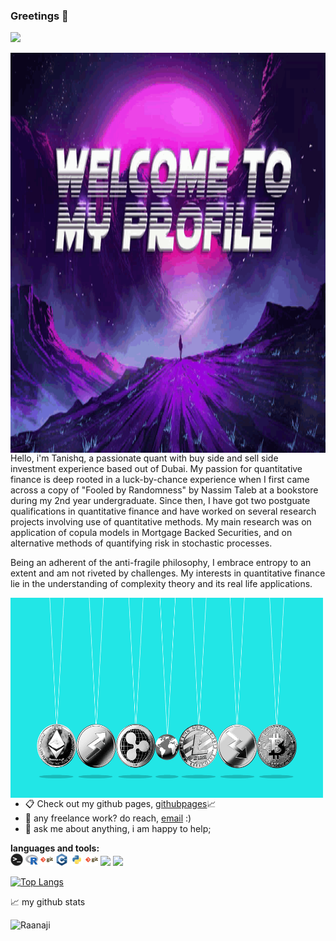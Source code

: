 ### Greetings 🖖

![](https://visitor-badge.glitch.me/badge?page_id=Raanaji.Raanaji)

<img align="left" alt="GIF" src="welcome.gif" width="500" height="320" style="zoom: 200%;" />


Hello, i'm Tanishq, a passionate quant with buy side and sell side investment experience based out of Dubai. My passion for quantitative finance is deep rooted in a luck-by-chance experience when I first came across a copy of "Fooled by Randomness" by Nassim Taleb at a bookstore during my 2nd year undergraduate. Since then, I have got two postguate qualifications in quantitative finance and have worked on several research projects involving use of quantitative methods. My main research was on application of copula models in Mortgage Backed Securities, and on alternative methods of quantifying risk in stochastic processes.

Being an adherent of the anti-fragile philosophy, I embrace entropy to an extent and am not riveted by challenges. My interests in quantitative finance lie in the understanding of complexity theory and its real life applications. 




<img align="left" alt="GIF" src="code.gif" width="500" height="320"  />

- 📋 Check out my github pages, [githubpages]()📈
- 💼 any freelance work? do reach, [email](mailto:yosemite@californiamail.com) :)
- 💬 ask me about anything, i am happy to help;

**languages and tools:**  
<code><img height="20"  src="https://raw.githubusercontent.com/github/explore/80688e429a7d4ef2fca1e82350fe8e3517d3494d/topics/terminal/terminal.png"></code>
<code><img height="20" src="https://raw.githubusercontent.com/github/explore/80688e429a7d4ef2fca1e82350fe8e3517d3494d/topics/r/r.png"></code>
<code><img height="20" src="https://raw.githubusercontent.com/github/explore/80688e429a7d4ef2fca1e82350fe8e3517d3494d/topics/git/git.png"></code>
<code><img height="20" src="https://raw.githubusercontent.com/github/explore/80688e429a7d4ef2fca1e82350fe8e3517d3494d/topics/cpp/cpp.png"></code>
<code><img height="20" src="https://raw.githubusercontent.com/github/explore/80688e429a7d4ef2fca1e82350fe8e3517d3494d/topics/python/python.png"></code>
<code><img height="20" src="https://raw.githubusercontent.com/github/explore/80688e429a7d4ef2fca1e82350fe8e3517d3494d/topics/git/git.png"></code>
<code><img height="20" src="https://upload.wikimedia.org/wikipedia/commons/2/21/Matlab_Logo.png"></code>
<code><img height="20" src="https://upload.wikimedia.org/wikipedia/commons/thumb/9/92/LaTeX_logo.svg/2560px-LaTeX_logo.svg.png"></code>

[![Top Langs](https://github-readme-stats.vercel.app/api/top-langs/?username=Raanaji&langs_count=8)](https://github.com/Raanaji/github-readme-stats)



📈 my github stats

<p align="left"> <img src="https://github-readme-stats.vercel.app/api?username=Raanaji&show_icons=true&theme=synthwave" alt="Raanaji" />





